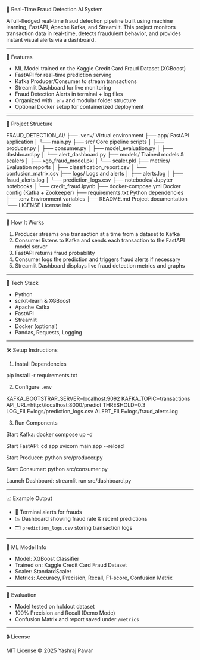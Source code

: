 🚨 Real-Time Fraud Detection AI System

A full-fledged real-time fraud detection pipeline built using machine learning, FastAPI, Apache Kafka, and Streamlit. This project monitors transaction data in real-time, detects fraudulent behavior, and provides instant visual alerts via a dashboard.

---

📌 Features

- ML Model trained on the Kaggle Credit Card Fraud Dataset (XGBoost)
- FastAPI for real-time prediction serving
- Kafka Producer/Consumer to stream transactions
- Streamlit Dashboard for live monitoring
- Fraud Detection Alerts in terminal + log files
- Organized with `.env` and modular folder structure
- Optional Docker setup for containerized deployment

---

📂 Project Structure

FRAUD_DETECTION_AI/
├── .venv/                  Virtual environment
├── app/                   FastAPI application
│   └── main.py
├── src/                   Core pipeline scripts
│   ├── producer.py
│   ├── consumer.py
│   ├── model_evaluation.py
│   ├── dashboard.py
│   └── alert_dashboard.py
├── models/                Trained models & scalers
│   ├── xgb_fraud_model.pkl
│   └── scaler.pkl
├── metrics/               Evaluation reports
│   ├── classification_report.csv
│   └── confusion_matrix.csv
├── logs/                  Logs and alerts
│   ├── alerts.log
│   ├── fraud_alerts.log
│   └── prediction_logs.csv
├── notebooks/             Jupyter notebooks
│   └── credit_fraud.ipynb
├── docker-compose.yml     Docker config (Kafka + Zookeeper)
├── requirements.txt       Python dependencies
├── .env                   Environment variables
├── README.md              Project documentation
└── LICENSE                License info

---

🚀 How It Works

1. Producer streams one transaction at a time from a dataset to Kafka
2. Consumer listens to Kafka and sends each transaction to the FastAPI model server
3. FastAPI returns fraud probability
4. Consumer logs the prediction and triggers fraud alerts if necessary
5. Streamlit Dashboard displays live fraud detection metrics and graphs

---

🧪 Tech Stack

- Python
- scikit-learn & XGBoost
- Apache Kafka
- FastAPI
- Streamlit
- Docker (optional)
- Pandas, Requests, Logging

---

🛠️ Setup Instructions

1. Install Dependencies

pip install -r requirements.txt

2. Configure `.env`

KAFKA_BOOTSTRAP_SERVER=localhost:9092
KAFKA_TOPIC=transactions
API_URL=http://localhost:8000/predict
THRESHOLD=0.3
LOG_FILE=logs/prediction_logs.csv
ALERT_FILE=logs/fraud_alerts.log

3. Run Components

Start Kafka:
docker compose up -d

Start FastAPI:
cd app
uvicorn main:app --reload

Start Producer:
python src/producer.py

Start Consumer:
python src/consumer.py

Launch Dashboard:
streamlit run src/dashboard.py

---

📈 Example Output

- 🚨 Terminal alerts for frauds
- 📉 Dashboard showing fraud rate & recent predictions
- 🗂️ `prediction_logs.csv` storing transaction logs

---

🧠 ML Model Info

- Model: XGBoost Classifier
- Trained on: Kaggle Credit Card Fraud Dataset
- Scaler: StandardScaler
- Metrics: Accuracy, Precision, Recall, F1-score, Confusion Matrix

---

🧪 Evaluation

- Model tested on holdout dataset
- 100% Precision and Recall (Demo Mode)
- Confusion Matrix and report saved under `/metrics`

---

🔒 License

MIT License © 2025 Yashraj Pawar
